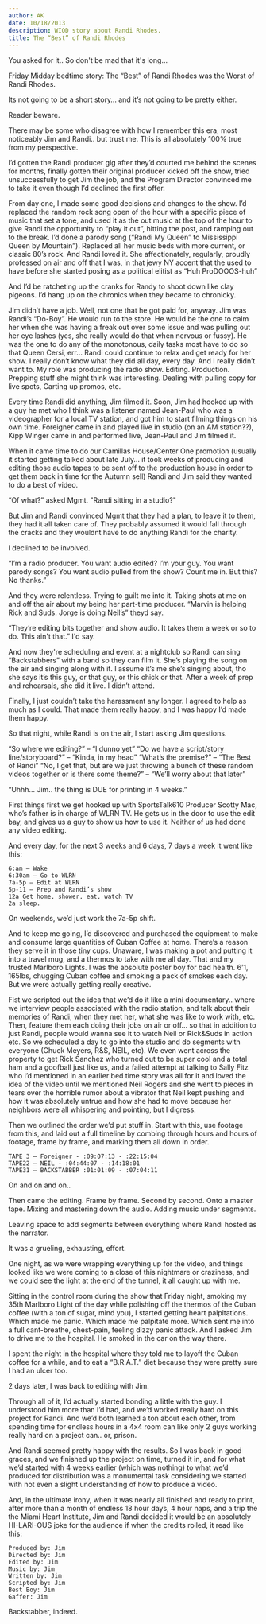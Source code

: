 ```yaml
---
author: AK
date: 10/18/2013
description: WIOD story about Randi Rhodes.
title: The “Best” of Randi Rhodes
---
```


You asked for it.. So don't be mad that it's long...

Friday Midday bedtime story: The “Best” of Randi Rhodes was the Worst of Randi Rhodes.

Its not going to be a short story… and it’s not going to be pretty either.

Reader beware.

There may be some who disagree with how I remember this era, most noticeably Jim and Randi.. but trust me. This is all absolutely 100% true from my perspective.

I’d gotten the Randi producer gig after they’d courted me behind the scenes for months, finally gotten their original producer kicked off the show, tried unsuccessfully to get Jim the job, and the Program Director convinced me to take it even though I’d declined the first offer.

From day one, I made some good decisions and changes to the show. I’d replaced the random rock song open of the hour with a specific piece of music that set a tone, and used it as the out music at the top of the hour to give Randi the opportunity to “play it out”, hitting the post, and ramping out to the break. I’d done a parody song (“Randi My Queen” to Mississippi Queen by Mountain”). Replaced all her music beds with more current, or classic 80’s rock. And Randi loved it. She affectionately, regularly, proudly professed on air and off that I was, in that jewy NY accent that the used to have before she started posing as a political elitist as “Huh ProDOOOS-huh”

And I’d be ratcheting up the cranks for Randy to shoot down like clay pigeons. I’d hang up on the chronics when they became to chronicky.

Jim didn’t have a job. Well, not one that he got paid for, anyway. Jim was Randi’s “Do-Boy”. He would run to the store. He would be the one to calm her when she was having a freak out over some issue and was pulling out her eye lashes (yes, she really would do that when nervous or fussy). He was the one to do any of the monotonous, daily tasks most have to do so that Queen Cersi, err… Randi could continue to relax and get ready for her show. I really don’t know what they did all day, every day. And I really didn’t want to. My role was producing the radio show. Editing. Production. Prepping stuff she might think was interesting. Dealing with pulling copy for live spots, Carting up promos, etc.

Every time Randi did anything, Jim filmed it. Soon, Jim had hooked up with a guy he met who I think was a listener named Jean-Paul who was a videographer for a local TV station, and got him to start filming things on his own time. Foreigner came in and played live in studio (on an AM station??), Kipp Winger came in and performed live, Jean-Paul and Jim filmed it.

When it came time to do our Camillas House/Center One promotion (usually it started getting talked about late July… it took weeks of producing and editing those audio tapes to be sent off to the production house in order to get them back in time for the Autumn sell) Randi and Jim said they wanted to do a best of video.

“Of what?” asked Mgmt. "Randi sitting in a studio?"

But Jim and Randi convinced Mgmt that they had a plan, to leave it to them, they had it all taken care of. They probably assumed it would fall through the cracks and they wouldnt have to do anything Randi for the charity.

I declined to be involved.

“I’m a radio producer. You want audio edited? I’m your guy. You want parody songs? You want audio pulled from the show? Count me in. But this? No thanks.”

And they were relentless. Trying to guilt me into it. Taking shots at me on and off the air about my being her part-time producer. “Marvin is helping Rick and Suds. Jorge is doing Neil’s” theyd say.

“They’re editing bits together and show audio. It takes them a week or so to do. This ain't that.” I'd say.

And now they're scheduling and event at a nightclub so Randi can sing “Backstabbers” with a band so they can film it. She’s playing the song on the air and singing along with it. I assume it’s me she’s singing about, tho she says it’s this guy, or that guy, or this chick or that. After a week of prep and rehearsals, she did it live. I didn’t attend.

Finally, I just couldn’t take the harassment any longer. I agreed to help as much as I could. That made them really happy, and I was happy I’d made them happy.

So that night, while Randi is on the air, I start asking Jim questions.

“So where we editing?” – “I dunno yet”
“Do we have a script/story line/storyboard?” – “Kinda, in my head”
“What’s the premise?” – “The Best of Randi”
“No, I get that, but are we just throwing a bunch of these random videos together or is there some theme?” – “We’ll worry about that later”

“Uhhh… Jim.. the thing is DUE for printing in 4 weeks.”

First things first we get hooked up with SportsTalk610 Producer Scotty Mac, who’s father is in charge of WLRN TV. He gets us in the door to use the edit bay, and gives us a guy to show us how to use it. Neither of us had done any video editing.

And every day, for the next 3 weeks and 6 days, 7 days a week it went like this:

```
6:am – Wake
6:30am – Go to WLRN
7a-5p – Edit at WLRN
5p-11 – Prep and Randi’s show
12a Get home, shower, eat, watch TV
2a sleep.
```

On weekends, we’d just work the 7a-5p shift.

And to keep me going, I’d discovered and purchased the equipment to make and consume large quantities of Cuban Coffee at home. There’s a reason they serve it in those tiny cups. Unaware, I was making a pot and putting it into a travel mug, and a thermos to take with me all day. That and my trusted Marlboro Lights. I was the absolute poster boy for bad health. 6’1, 165lbs, chugging Cuban coffee and smoking a pack of smokes each day. But we were actually getting really creative.

Fist we scripted out the idea that we’d do it like a mini documentary.. where we interview people associated with the radio station, and talk about their memories of Randi, when they met her, what she was like to work with, etc. Then, feature them each doing their jobs on air or off… so that in addition to just Randi, people would wanna see it to watch Neil or Rick&Suds in action etc. So we scheduled a day to go into the studio and do segments with everyone (Chuck Meyers, R&S, NEIL, etc). We even went across the property to get Rick Sanchez who turned out to be super cool and a total ham and a goofball just like us, and a failed attempt at talking to Sally Fitz who I’d mentioned in an earlier bed time story was all for it and loved the idea of the video until we mentioned Neil Rogers and she went to pieces in tears over the horrible rumor about a vibrator that Neil kept pushing and how it was absolutely untrue and how she had to move because her neighbors were all whispering and pointing, but I digress.

Then we outlined the order we’d put stuff in. Start with this, use footage from this, and laid out a full timeline by combing through hours and hours of footage, frame by frame, and marking them all down in order.

```
TAPE 3 – Foreigner - :09:07:13 - :22:15:04
TAPE22 – NEIL - :04:44:07 - :14:18:01
TAPE31 – BACKSTABBER :01:01:09 - :07:04:11
```

On and on and on..

Then came the editing. Frame by frame. Second by second. Onto a master tape. Mixing and mastering down the audio. Adding music under segments.

Leaving space to add segments between everything where Randi hosted as the narrator.

It was a grueling, exhausting, effort.

One night, as we were wrapping everything up for the video, and things looked like we were coming to a close of this nightmare or craziness, and we could see the light at the end of the tunnel, it all caught up with me.

Sitting in the control room during the show that Friday night, smoking my 35th Marlboro Light of the day while polishing off the thermos of the Cuban coffee (with a ton of sugar, mind you), I started getting heart palpitations. Which made me panic. Which made me palpitate more. Which sent me into a full cant-breathe, chest-pain, feeling dizzy panic attack. And I asked Jim to drive me to the hospital. He smoked in the car on the way there.

I spent the night in the hospital where they told me to layoff the Cuban coffee for a while, and to eat a “B.R.A.T.” diet because they were pretty sure I had an ulcer too.

2 days later, I was back to editing with Jim.

Through all of it, I’d actually started bonding a little with the guy. I understood him more than I’d had, and we’d worked really hard on this project for Randi. And we’d both learned a ton about each other, from spending time for endless hours in a 4x4 room can like only 2 guys working really hard on a project can.. or, prison.

And Randi seemed pretty happy with the results. So I was back in good graces, and we finished up the project on time, turned it in, and for what we’d started with 4 weeks earlier (which was nothing) to what we’d produced for distribution was a monumental task considering we started with not even a slight understanding of how to produce a video.

And, in the ultimate irony, when it was nearly all finished and ready to print, after more than a month of endless 18 hour days, 4 hour naps, and a trip the the Miami Heart Institute, Jim and Randi decided it would be an absolutely HI-LARI-OUS joke for the audience if when the credits rolled, it read like this:

```
Produced by: Jim
Directed by: Jim
Edited by: Jim
Music by: Jim
Written by: Jim
Scripted by: Jim
Best Boy: Jim
Gaffer: Jim
```

Backstabber, indeed.
